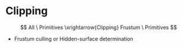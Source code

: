 # Clipping

$$
All \ Primitives \xrightarrow{Clipping} Frustum \ Primitives
$$

- Frustum culling or Hidden-surface determination